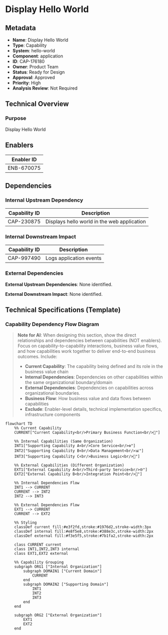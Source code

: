 # Display Hello World

## Metadata

- **Name**: Display Hello World
- **Type**: Capability
- **System**: hello-world
- **Component**: application
- **ID**: CAP-176180
- **Owner**: Product Team
- **Status**: Ready for Design
- **Approval**: Approved
- **Priority**: High
- **Analysis Review**: Not Required

## Technical Overview
### Purpose
Display Hello World

## Enablers

| Enabler ID |
|------------|
| ENB-670075 |

## Dependencies

### Internal Upstream Dependency

| Capability ID | Description |
|---------------|-------------|
| CAP-230875 | Displays hello world in the web application |

### Internal Downstream Impact

| Capability ID | Description |
|---------------|-------------|
| CAP-997490 | Logs application events |

### External Dependencies

**External Upstream Dependencies**: None identified.

**External Downstream Impact**: None identified.

## Technical Specifications (Template)

### Capability Dependency Flow Diagram
> **Note for AI**: When designing this section, show the direct relationships and dependencies between capabilities (NOT enablers). Focus on capability-to-capability interactions, business value flows, and how capabilities work together to deliver end-to-end business outcomes. Include:
> - **Current Capability**: The capability being defined and its role in the business value chain
> - **Internal Dependencies**: Dependencies on other capabilities within the same organizational boundary/domain
> - **External Dependencies**: Dependencies on capabilities across organizational boundaries.
> - **Business Flow**: How business value and data flows between capabilities
> - **Exclude**: Enabler-level details, technical implementation specifics, infrastructure components

```mermaid
flowchart TD
    %% Current Capability
    CURRENT["Current Capability<br/>Primary Business Function<br/>🎯"]
    
    %% Internal Capabilities (Same Organization)
    INT1["Supporting Capability A<br/>Core Service<br/>⚙️"]
    INT2["Supporting Capability B<br/>Data Management<br/>📊"]
    INT3["Supporting Capability C<br/>Business Logic<br/>🔧"]
    
    %% External Capabilities (Different Organization)
    EXT1["External Capability A<br/>Third-party Service<br/>🌐"]
    EXT2["External Capability B<br/>Integration Point<br/>🔗"]
    
    %% Internal Dependencies Flow
    INT1 --> CURRENT
    CURRENT --> INT2
    INT2 --> INT3
    
    %% External Dependencies Flow
    EXT1 --> CURRENT
    CURRENT --> EXT2
    
    %% Styling
    classDef current fill:#e3f2fd,stroke:#1976d2,stroke-width:3px
    classDef internal fill:#e8f5e8,stroke:#388e3c,stroke-width:2px
    classDef external fill:#f3e5f5,stroke:#7b1fa2,stroke-width:2px
    
    class CURRENT current
    class INT1,INT2,INT3 internal
    class EXT1,EXT2 external
    
    %% Capability Grouping
    subgraph ORG1 ["Internal Organization"]
        subgraph DOMAIN1 ["Current Domain"]
            CURRENT
        end
        subgraph DOMAIN2 ["Supporting Domain"]
            INT1
            INT2
            INT3
        end
    end
    
    subgraph ORG2 ["External Organization"]
        EXT1
        EXT2
    end
```


